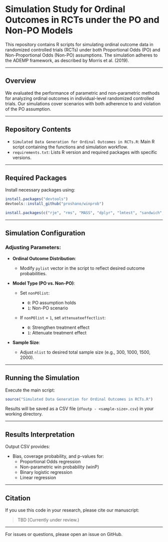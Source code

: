 # Simulation Study for Ordinal Outcomes in RCTs under the PO and Non-PO Models

This repository contains R scripts for simulating ordinal outcome data in randomized controlled trials (RCTs) under both Proportional Odds (PO) and Non-Proportional Odds (Non-PO) assumptions. The simulation adheres to the ADEMP framework, as described by Morris et al. (2019).

---

## Overview

We evaluated the performance of parametric and non-parametric methods for analyzing ordinal outcomes in individual-level randomized controlled trials. Our simulations cover scenarios with both adherence to and violation of the PO assumption.

---

## Repository Contents

- `Simulated Data Generation for Ordinal Outcomes in RCTs.R`: Main R script containing the functions and simulation workflow.
- `requirements.txt`: Lists R version and required packages with specific versions.

---

## Required Packages

Install necessary packages using:

```R
install.packages("devtools")
devtools::install_github("proshano/winprob")

install.packages(c("rje", "rms", "MASS", "dplyr", "lmtest", "sandwich", "VGAM", "beepr"))
```

---

## Simulation Configuration

### Adjusting Parameters:

- **Ordinal Outcome Distribution**:
  - Modify `pylist` vector in the script to reflect desired outcome probabilities.

- **Model Type (PO vs. Non-PO)**:
  - Set `nonPOlist`:
    - `0`: PO assumption holds
    - `1`: Non-PO scenario

  - If `nonPOlist` = `1`, set `attenuateeffectlist`:
    - `0`: Strengthen treatment effect
    - `1`: Attenuate treatment effect

- **Sample Size**:
  - Adjust `nlist` to desired total sample size (e.g., 300, 1000, 1500, 2000).

---

## Running the Simulation

Execute the main script:

```R
source("Simulated Data Generation for Ordinal Outcomes in RCTs.R")
```

Results will be saved as a CSV file (`dfoutp - <sample-size>.csv`) in your working directory.

---

## Results Interpretation

Output CSV provides:
- Bias, coverage probability, and p-values for:
  - Proportional Odds regression
  - Non-parametric win probability (winP)
  - Binary logistic regression
  - Linear regression

---

## Citation

If you use this code in your research, please cite our manuscript:

> TBD [Currently under review.)

---

For issues or questions, please open an issue on GitHub.

